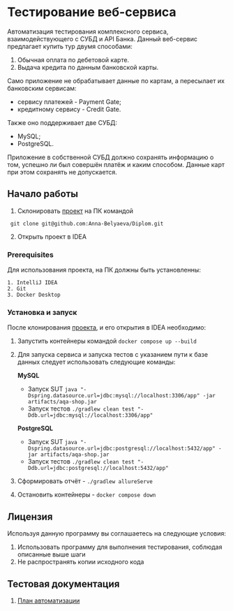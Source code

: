 # Тестирование веб-сервиса

Автоматизация тестирования комплексного сервиса, взаимодействующего с СУБД и API Банка. Данный веб-сервис предлагает купить тур двумя способами:

1. Обычная оплата по дебетовой карте.
2. Выдача кредита по данным банковской карты.

Само приложение не обрабатывает данные по картам, а пересылает их банковским сервисам:
* сервису платежей - Payment Gate;
* кредитному сервису - Credit Gate.
 
Также оно поддерживает две СУБД:
 * MySQL;
 * PostgreSQL.

Приложение в собственной СУБД должно сохранять информацию о том, успешно ли был совершён платёж и каким способом. Данные карт при этом сохранять не допускается.

## Начало работы

1. Склонировать [проект](https://github.com/Anna-Belyaeva/Diplom) на ПК командой
```
 git clone git@github.com:Anna-Belyaeva/Diplom.git
```
2. Открыть проект в IDEA

### Prerequisites

Для использования проекта, на ПК должны быть установленны:

```
1. IntelliJ IDEA
2. Git
3. Docker Desktop
```

### Установка и запуск

После клонирования [проекта](https://github.com/Anna-Belyaeva/Diplom), и его открытия в IDEA необходимо:

1. Запустить контейнеры командой `docker compose up --build`

2. Для запуска сервиса и запуска тестов с указанием пути к базе данных следует использовать следующие команды:

   **MySQL**
  
    - Запуск SUT `java "-Dspring.datasource.url=jdbc:mysql://localhost:3306/app" -jar artifacts/aqa-shop.jar`
    - Запуск тестов `./gradlew clean test "-Ddb.url=jdbc:mysql://localhost:3306/app"` 

   **PostgreSQL**
    - Запуск SUT `java "-Dspring.datasource.url=jdbc:postgresql://localhost:5432/app" -jar artifacts/aqa-shop.jar`
    - Запуск тестов `./gradlew clean test "-Ddb.url=jdbc:postgresql://localhost:5432/app"`
   
3. Сформировать отчёт - `./gradlew allureServe`
4. Остановить контейнеры - `docker compose down`


## Лицензия

Используя данную программу вы соглашаетесь на следующие условия:

1. Использовать программу для выполнения тестирования, соблюдая описанные выше шаги
2. Не распространять копии исходного кода

## Тестовая документация

1. [План автоматизации](https://github.com/Anna-Belyaeva/Diplom/blob/main/docs/Plan.md)
